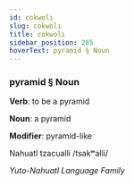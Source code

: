 ```yaml
---
id: cokwolı
slug: cokwolı
title: cokwolı
sidebar_position: 285
hoverText: pyramid § Noun
---
```


### pyramid § Noun

**Verb**: to be a pyramid

**Noun**: a pyramid

**Modifier**: pyramid-like

Nahuatl tzacualli /tsakʷalli/

*Yuto-Nahuatl Language Family*